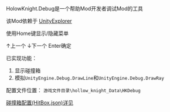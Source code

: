 HolowKnight.Debug是一个帮助Mod开发者调试Mod的工具

该Mod依赖于 [UnityExplorer](https://github.com/sinai-dev/UnityExplorer)

使用Home键显示/隐藏菜单

↑上一个 ↓下一个 Enter确定

已实现功能：

1. 显示碰撞箱
2. 模拟`UnityEngine.Debug.DrawLine`和`UnityEngine.Debug.DrawRay`



配置文件位置： `游戏文件目录\hollow_knight_Data\HKDebug`

[碰撞箱配置(HitBox.json)详见](.\docs\HitBoxConfig.md)

